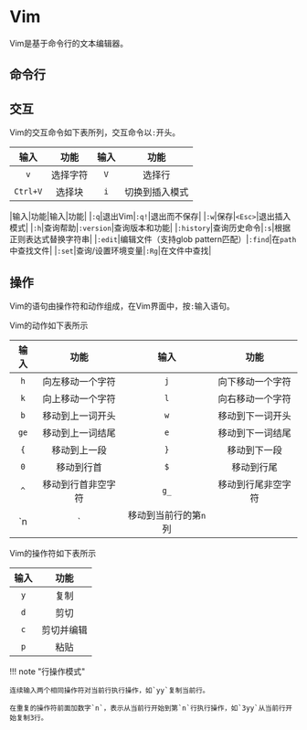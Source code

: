 # Vim

Vim是基于命令行的文本编辑器。

## 命令行

## 交互

Vim的交互命令如下表所列，交互命令以`:`开头。

|输入|功能|输入|功能|
|:-:|:-:|:-:|:-:|
|`v`|选择字符|`V`|选择行|
|`Ctrl+V`|选择块|`i`|切换到插入模式|

|输入|功能|输入|功能|
|`:q`|退出Vim|`:q!`|退出而不保存|
|`:w`|保存|`<Esc>`|退出插入模式|
|`:h`|查询帮助|`:version`|查询版本和功能|
|`:history`|查询历史命令|`:s`|根据正则表达式替换字符串|
|`:edit`|编辑文件（支持glob pattern匹配）|`:find`|在`path`中查找文件|
|`:set`|查询/设置环境变量|`:Rg`|在文件中查找|

## 操作

Vim的语句由操作符和动作组成，在Vim界面中，按`:`输入语句。

Vim的动作如下表所示

|输入|功能|输入|功能|
|:-:|:-:|:-:|:-:|
|`h`|向左移动一个字符|`j`|向下移动一个字符|
|`k`|向上移动一个字符|`l`|向右移动一个字符|
|`b`|移动到上一词开头|`w`|移动到下一词开头|
|`ge`|移动到上一词结尾|`e`|移动到下一词结尾|
|`{`|移动到上一段|`}`|移动到下一段|
|`0`|移动到行首|`$`|移动到行尾|
|`^`|移动到行首非空字符|`g_`|移动到行尾非空字符|
|`n|`|移动到当前行的第`n`列|

Vim的操作符如下表所示

|输入|功能|
|:-:|:-:|
|`y`|复制|
|`d`|剪切|
|`c`|剪切并编辑|
|`p`|粘贴|

!!! note "行操作模式"

    连续输入两个相同操作符对当前行执行操作，如`yy`复制当前行。

    在重复的操作符前面加数字`n`，表示从当前行开始到第`n`行执行操作，如`3yy`从当前行开始复制3行。
